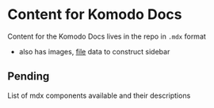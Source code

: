 # Content for Komodo Docs

Content for the Komodo Docs lives in the repo in `.mdx` format

- also has images, [file](https://github.com/KomodoPlatform/komodo-docs-mdx/blob/main/src/data/sidebar.ts) data to construct sidebar

## Pending

List of mdx components available and their descriptions